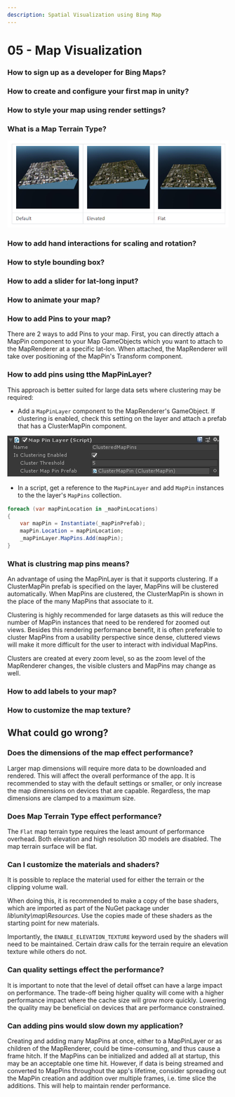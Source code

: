 ```yaml
---
description: Spatial Visualization using Bing Map
---
```


# 05 - Map Visualization

### How to sign up as a developer for Bing Maps?

### How to create and configure your first map in unity?

### How to style your map using render settings?

### What is a Map Terrain Type?

![](../../.gitbook/assets/mapterraintype.png)

### How to add hand interactions for scaling and rotation?

### How to style bounding box?

### How to add a slider for lat-long input?

### How to animate your map?

### How to add Pins to your map?

There are 2 ways to add Pins to your map. First, you can directly attach a MapPin component to your Map GameObjects which you want to attach to the MapRenderer at a specific lat-lon. When attached, the MapRenderer will take over positioning of the MapPin's Transform component.

### How to add pins using tthe MapPinLayer?

This approach is better suited for large data sets where clustering may be required:

* Add a `MapPinLayer` component to the MapRenderer's GameObject. If clustering is enabled, check this setting on the layer and attach a prefab that has a ClusterMapPin component.

![Map Pin Layer Script](../../.gitbook/assets/mappinlayerwithclustering.png)

* In a script, get a reference to the `MapPinLayer` and add `MapPin` instances to the the layer's `MapPins` collection.

```csharp
foreach (var mapPinLocation in _maoPinLocations)
{
    var mapPin = Instantiate(_mapPinPrefab);
    mapPin.Location = mapPinLocation;
    _mapPinLayer.MapPins.Add(mapPin);
}​

```

### What is clustring map pins means?

An advantage of using the MapPinLayer is that it supports clustering. If a ClusterMapPin prefab is specified on the layer, MapPins will be clustered automatically. When MapPins are clustered, the ClusterMapPin is shown in the place of the many MapPins that associate to it.

Clustering is highly recommended for large datasets as this will reduce the number of MapPin instances that need to be rendered for zoomed out views. Besides this rendering performance benefit, it is often preferable to cluster MapPins from a usability perspective since dense, cluttered views will make it more difficult for the user to interact with individual MapPins.

Clusters are created at every zoom level, so as the zoom level of the MapRenderer changes, the visible clusters and MapPins may change as well.

### How to add labels to your map?

### How to customize the map texture?

## What could go wrong?

### Does the dimensions of the map effect performance?

Larger map dimensions will require more data to be downloaded and rendered. This will affect the overall performance of the app. It is recommended to stay with the default settings or smaller, or only increase the map dimensions on devices that are capable. Regardless, the map dimensions are clamped to a maximum size.

### Does Map Terrain Type effect performance?

 The `Flat` map terrain type requires the least amount of performance overhead. Both elevation and high resolution 3D models are disabled. The map terrain surface will be flat.

### Can I customize the materials and shaders? 

It is possible to replace the material used for either the terrain or the clipping volume wall.

When doing this, it is recommended to make a copy of the base shaders, which are imported as part of the NuGet package under _lib\unity\map\Resources_. Use the copies made of these shaders as the starting point for new materials.

 Importantly, the `ENABLE_ELEVATION_TEXTURE` keyword used by the shaders will need to be maintained. Certain draw calls for the terrain require an elevation texture while others do not.

### Can quality settings effect the performance?

It is important to note that the level of detail offset can have a large impact on performance. The trade-off being higher quality will come with a higher performance impact where the cache size will grow more quickly. Lowering the quality may be beneficial on devices that are performance constrained.

### Can adding pins would slow down my application?

Creating and adding many MapPins at once, either to a MapPinLayer or as children of the MapRenderer, could be time-consuming, and thus cause a frame hitch. If the MapPins can be initialized and added all at startup, this may be an acceptable one time hit. However, if data is being streamed and converted to MapPins throughout the app's lifetime, consider spreading out the MapPin creation and addition over multiple frames, i.e. time slice the additions. This will help to maintain render performance.

